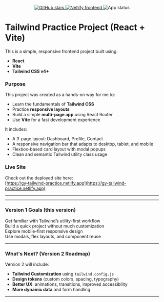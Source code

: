 <p align="center">
  <a href="https://github.com/gysagsohn/tailwindpractice">
    <img src="https://img.shields.io/github/stars/gysagsohn/tailwindpractice?style=social" alt="GitHub stars">
  </a>
  <a href="https://gy-tailwind-practice.netlify.app">
    <img src="https://img.shields.io/netlify/939154c6-9299-49cc-950e-908b9560f2e3?label=Netlify%20Deploy&logo=netlify" alt="Netlify frontend">
  </a>
  <img src="https://img.shields.io/badge/status-live-brightgreen" alt="App status">
</p>

# Tailwind Practice Project (React + Vite)

This is a simple, responsive frontend project built using:

- **React**
- **Vite**
- **Tailwind CSS v4+**

### Purpose

This project was created as a hands-on way for me to:

- Learn the fundamentals of **Tailwind CSS**
- Practice **responsive layouts**
- Build a simple **multi-page app** using React Router
- Use **Vite** for a fast development experience

It includes:

- A 3-page layout: Dashboard, Profile, Contact
- A responsive navigation bar that adapts to desktop, tablet, and mobile
- Flexbox-based card layout with modal popups
- Clean and semantic Tailwind utility class usage

###  Live Site

Check out the deployed site here:  
[https://gy-tailwind-practice.netlify.app](https://gy-tailwind-practice.netlify.app)

---

---

### Version 1 Goals (this version)

Get familiar with Tailwind’s utility-first workflow  
Build a quick project without much customization  
Explore mobile-first responsive design  
Use modals, flex layouts, and component reuse

---

### What's Next? (Version 2 Roadmap)

Version 2 will include:

- **Tailwind Customization** using `tailwind.config.js`
- **Design tokens** (custom colors, spacing, typography)
- **Better UX**: animations, transitions, improved accessibility
- **More dynamic data** and form handling

---
